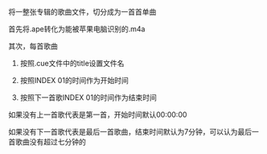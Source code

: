 <!--
 * @Author: yating.wang
 * @Date: 2022-11-30 21:33:21
 * @LastEditors: yating.wang
 * @LastEditTime: 2022-11-30 23:50:53
 * @Description: 
-->
将一整张专辑的歌曲文件，切分成为一首首单曲


首先将.ape转化为能被苹果电脑识别的.m4a


其次，每首歌曲


1. 按照.cue文件中的title设置文件名

2. 按照INDEX 01的时间作为开始时间

3. 按照下一首歌INDEX 01的时间作为结束时间

如果没有上一首歌代表是第一首，开始时间默认00:00:00

如果没有下一首歌代表是最后一首歌曲，结束时间默认为7分钟，可以认为最后一首歌曲没有超过七分钟的
